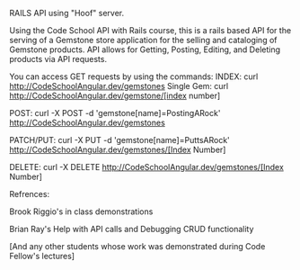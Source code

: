 RAILS API using "Hoof" server.

Using the Code School API with Rails course, this is a rails based API for the serving of a Gemstone store application for the selling and cataloging of Gemstone products.
API allows for Getting, Posting, Editing, and Deleting products via API requests.

You can access GET requests by using the commands:
INDEX:         curl http://CodeSchoolAngular.dev/gemstones
Single Gem:    curl http://CodeSchoolAngular.dev/gemstone/[index number]

POST:
               curl -X POST -d 'gemstone[name]=PostingARock' http://CodeSchoolAngular.dev/gemstones

PATCH/PUT:
               curl -X PUT -d 'gemstone[name]=PuttsARock' http://CodeSchoolAngular.dev/gemstones/[Index Number]

DELETE:
               curl -X DELETE http://CodeSchoolAngular.dev/gemstones/[Index Number]




Refrences:

  Brook Riggio's in class demonstrations

  Brian Ray's Help with API calls and Debugging CRUD functionality

  [And any other students whose work was demonstrated during Code Fellow's lectures]

